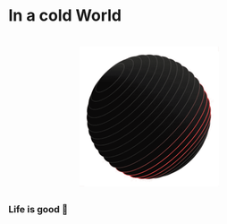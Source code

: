 
# In a cold World

<h1 align="center">
  <a href="https://dufaza.fr/"><img src="/assets/sphere.gif" width="250"/></a>
</h1>

### Life is good 💪